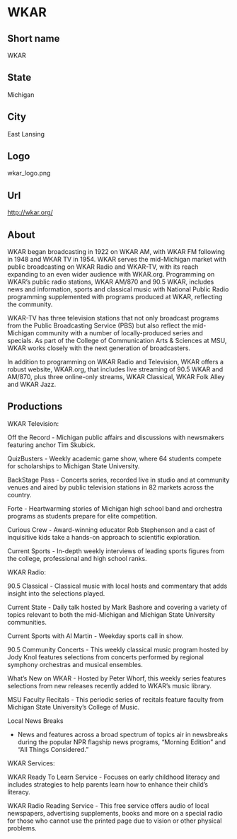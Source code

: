 # WKAR

## Short name

WKAR

## State

Michigan

## City

East Lansing

## Logo

wkar\_logo.png

## Url

http://wkar.org/

## About

WKAR began broadcasting in 1922 on WKAR AM, with WKAR FM following
in 1948 and WKAR TV in 1954. WKAR serves the mid-Michigan market with public broadcasting
on WKAR Radio and WKAR-TV, with its reach expanding to an even wider audience
with WKAR.org. Programming on WKAR’s public radio stations, WKAR AM/870 and 90.5
WKAR, includes news and information, sports and classical music with National
Public Radio programming supplemented with programs produced at WKAR, reflecting
the community. 

WKAR-TV has three television stations that not only broadcast
programs from the Public Broadcasting Service (PBS) but also reflect the mid-Michigan
community with a number of locally-produced series and specials. As part of the
College of Communication Arts & Sciences at MSU, WKAR works closely with the next
generation of broadcasters. 

In addition to programming on WKAR Radio and Television,
WKAR offers a robust website, WKAR.org, that includes live streaming of 90.5 WKAR
and AM/870, plus three online-only streams, WKAR Classical, WKAR Folk Alley and
WKAR Jazz. 


## Productions

WKAR Television:

Off the Record - Michigan public affairs and
discussions with newsmakers featuring anchor Tim Skubick.

QuizBusters - Weekly
academic game show, where 64 students compete for scholarships to Michigan State
University.

BackStage Pass - Concerts series, recorded live in studio and at
community venues and aired by public television stations in 82 markets across
the country.

Forte - Heartwarming stories of Michigan high school band and orchestra
programs as students prepare for elite competition.

Curious Crew - Award-winning
educator Rob Stephenson and a cast of inquisitive kids take a hands-on
approach to scientific exploration.

Current Sports - In-depth weekly interviews
of leading sports figures from the college, professional and high school ranks.

WKAR
Radio:

90.5 Classical - Classical music with local hosts and commentary that
adds insight into the selections played.

Current State - Daily talk hosted by
Mark Bashore and covering a variety of topics relevant to both the mid-Michigan
and Michigan State University communities.

Current Sports with Al Martin - Weekday
sports call in show.

90.5 Community Concerts - This weekly classical music program
hosted by Jody Knol features selections from concerts performed by regional symphony
orchestras and musical ensembles.

What’s New on WKAR - Hosted by Peter Whorf,
this weekly series features selections from new releases recently added to WKAR’s
music library.

MSU Faculty Recitals - This periodic series of recitals feature
faculty from Michigan State University’s College of Music.

Local News Breaks
- News and features across a broad spectrum of topics air in newsbreaks during
the popular NPR flagship news programs, “Morning Edition” and “All Things Considered.”

WKAR
Services:

WKAR Ready To Learn Service - Focuses on early childhood literacy and
includes strategies to help parents learn how to enhance their child’s literacy.


WKAR Radio Reading Service - This free service offers audio of local newspapers,
advertising supplements, books and more on a special radio for those who cannot
use the printed page due to vision or other physical problems. 

